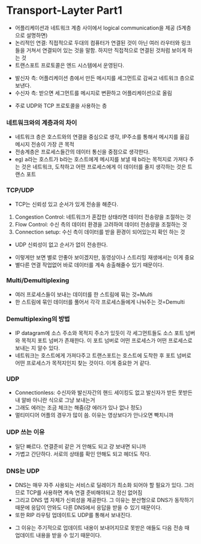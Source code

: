 # Transport-Layter Part1
* 어플리케이션과 네트워크 계층 사이에서 logical communication을 제공 (5계층으로 설명하면)
* 논리적인 연결: 직접적으로 두대의 컴퓨터가 연결된 것이 아닌 여러 라우터와 링크들을 거쳐서 연결되어 있는 것을 말함. 하지만 직접적으로 연결된 것처럼 보이게 하는 것
* 트랜스포트 프로토콜은 엔드 시스템에서 운영된다.
- 발신자 측: 어플리케이션 층에서 만든 메시지를 세그먼트로 감싸고 네트워크 층으로 보낸다.
- 수신자 측: 받으면 세그먼트를 메시지로 변환하고 어플리케이션으로 올림
* 주로 UDP와 TCP 프로토콜을 사용하는 층
### 네트워크와의 계층과의 차이
- 네트워크 층은 호스트와의 연결을 중심으로 생각, IP주소를 통해서 메시지를 옮김
<br> 메시지 전송이 가장 큰 목적
- 전송계층은 프로세스들간의 데이터 통신을 중점으로 생각한다.
- eg) a라는 호스트가 b라는 호스트에게 메시지를 보낼 때 b라는 목적지로 가져다 주는 것은 네트워크, 도착하고 어떤 프로세스에게 이 데이터를 줄지 생각하는 것은 트랜스 포트
### TCP/UDP
* TCP는 신뢰성 있고 순서가 있게 전송을 해준다.
1. Congestion Control: 네트워크가 혼잡한 상태라면 데이터 전송량을 조절하는 것
2. Flow Control: 수신 측의 데이터 환경을 고려하여 데이터 전송량을 조절하는 것
3. Connection setup: 수신 측이 데이터를 받을 환경이 되어있는지 확인 하는 것
* UDP 신뢰성이 없고 순서가 없이 전송한다.
- 이렇게만 보면 별로 안좋아 보이겠지만, 동영상이나 스트리밍 재생에서는 이게 중요
- 별다른 연결 작업없어 바로 데이터를 계속 송출해줄수 있기 때문이다.
### Multi/Demultiplexing
* 여러 프로세스들이 보내는 데이터를 한 스트림에 묶는 것=Multi
* 한 스트림에 묶인 데이터를 풀어서 각각 프로세스들에게 나눠주는 것=Demulti
### Demultiplexing의 방법
* IP datagram에 소스 주소와 목적지 주소가 있듯이 각 세그먼트들도 소스 포트 넘버와 목적지 포트 넘버가 존재한다. 이 포트 넘버로 어떤 프로세스가 어떤 프로세스로 보내는 지 알수 있다.
* 네트워크는 호스트에게 가져다주고 트랜스포트는 호스트에 도착한 후 포트 넘버로 어떤 프로세스가 목적지인지 찾는 것이다. 이게 중요한 거 같다.
### UDP
* Connectionless: 수신자와 발신자간의 핸드 세이킹도 없고 발신자가 받든 못받든 내 알바 아니란 식으로 그냥 보내는거
* 그래도 에러는 조금 체크는 해줌(걍 에러가 있나 없나 정도)
* 멀티미디어 어플의 경우가 많이 씀. 이유는 영상보다가 안나오면 빡치니까
### UDP 쓰는 이유
* 일단 빠르다. 연결준비 같은 거 안해도 되고 걍 보내면 되니까
* 가볍고 간단하다. 서로의 상태를 확인 안해도 되고 헤더도 작다.
### DNS는 UDP
* DNS는 매우 자주 사용되는 서비스로 딜레이가 최소화 되어야 할 필요가 있다. 그러므로 TCP를 사용하면 계속 연결 준비해야되고 정신 없어짐
* 그리고 DNS 앱 자체가 신뢰성을 제공한다. 그 이유는 분산형으로 DNS가 동작하기 때문에 응답이 안와도 다른 DNS에서 응답을 받을 수 있기 때문이다.
* 또한 RIP 라우팅 업데이트도 UDP를 통해서 보내진다.
- 그 이유는 주기적으로 업데이트 내용이 보내어지므로 못받은 애들도 다음 전송 때 업데이트 내용을 받을 수 있기 때문이다.
